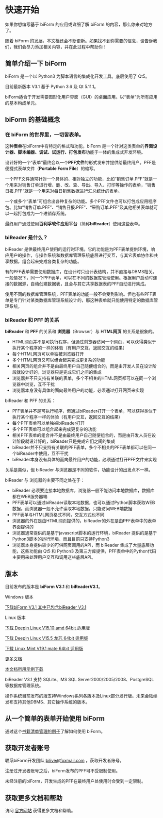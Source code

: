 ﻿# 快速开始

如果你想编写基于 biForm 的应用或详细了解 biForm 的内容，那么你来对地方了。

随着 biForm 的发展，本文档还会不断更新。如果找不到你需要的信息，请告诉我们，我们会尽力添加相关内容，并在此过程中帮助你！


## 简单介绍一下 biForm

biForm 是一个以 Python3 为脚本语言的集成化开发工具。底层使用了 Qt5。

目前最新版本 V3.1 基于 Python 3.6 及 Qt 5.11.1。

biForm适合于开发需要图形化用户界面（GUI）的桌面应用。以“表单”为所有应用的基本构成单元。

## biForm 的基础概念

### 在 biForm 的世界里，**一切皆表单**。

这种**表单**在biForm中有特定的格式和功能。biForm 是一个针对这类表单的**界面设计器、脚本编器、调试、试运行、打包发布**功能于一体的集成式开发环境。

设计好的一个“表单”最终会以一个**PFF文件**的形式发布并提供给最终用户。PFF是便捷式表单文件（**Portable Form File**）的缩写。

一个PFF文件通常针对一个具体的、相对独立的功能，比如“销售订单.PFF”就是一个用来对销售订单进行增、删、改、查、导出、导入、打印等操作的表单，“销售日报.PFF”就是一个用来对每日销售数据进行汇总统计的表单。

一个或多个“表单”可组合出各种复杂的功能。多个PFF文件也可以打包成应用程序包。比如“销售订单.PFF”、“销售日报.PFF”、“采购订单.PFF”及其他相关表单就可以一起打包成为一个进销存系统。

最终用户通过使用**百利孚软件应用平台**（简称**biReader**）使用这些表单。

### biReader 是什么？

biReader 是供最终用户使用的运行时环境。它的功能是为PFF表单提供环境，响应用户的操作，与操作系统和数据库管理系统底层进行交互，与其它表单协作和共享数据，组合起来完成各类复杂的功能。

有的PFF表单需要使用数据库，在设计时只设计表结构，并不直接与DBMS相关。一般情况下，同一个PFF表单，可以在不同的数据库管理使用。根据用户启动时连接的数据源，自动创建数据表，且会与其它共享数据表的PFF自动进行集成。

使用不同的数据库管理系统，PFF表单的功能一般不会受到影响。但也有些PFF表单是专门针对某类数据库管理系统设计的，那这种表单就只能使用特定的数据库管理系统。

### biReader 和 PFF 的关系

**biReader** 和 **PFF** 的关系和 **浏览器**（Browser）与 **HTML网页** 的关系是很象的。

- HTML网页并不是可执行程序，但通过浏览器访问一个网页，可以获得类似于执行某个程序的一样的体验（有用户交互，返回交互的结果）
- 每个HTML网页可以单独被浏览器打开
- 多个HTML网页又可以组合起来完成更复杂的功能
- 相关网页的组合并不是由最终用户自己随便组合的，而是由开发人员在设计阶段就设计好的，浏览器只是完成它们之间的集成
- 浏览器并不只支持有关联的表单，多个不相关的HTML网页都可以在同一个浏览器中浏览，互不干扰
- 浏览器本身没有具体的面向最终用户的功能，必须通过打开网页来实现

biReader 和 PFF 的关系：

- PFF表单并不是可执行程序，但通过biReader打开一个表单，可以获得类似于执行某个程序一样的体验（有用户交互，返回交互的结果）
- 每个PFF表单可以单独被biReader打开
- 多个PFF表单可以组合起来完成更复杂的功能
- 相关PFF表单的组合并不是由最终用户自己随便组合的，而是由开发人员在设计阶段就设计好的，biReader只是完成它们之间的集成
- biReader并不只支持有关联的PFF表单，多个不相关的PFF表单都可以在同一个biReader中使用，互不干扰
- biReader本身没有具体的面向最终用户的功能，必须通过打开PFF文件来实现

关系是类似，但 biReader 与浏览器是不同的软件，功能设计的出发点不一样。

biReader 与 浏览器的主要不同之处在于：
- biReader 必须要连接本地数据库，浏览器一般不能访问本地数据库，数据库都在WEB服务器端
- PFF表单可以通过biReader读取本地数据，也可以通过Python脚本获取WEB数据，而浏览器一般不允许读取本地数据，只能访问WEB端数据
- PFF表单与HTML网页格式不同，交互方式也不同
- 浏览器的外在是由HTML网页提供的，biReader的外在是由PFF表单中的表单界面提供的
- 浏览器通常提供的是基于javascript脚本的运行环境，biReader 提供的是基于Python3脚本的运行环境，而且目前只支持Python3
- 浏览器本身提供较少的可供网页调用的API，而 biReader 集成了大量底层功能，这些功能由 Qt5 和 Python3 及第三方库提供，PFF表单中的Python代码主要用来处理用户交互和调用这些底层API。

## 版本

目前发布的版本是 **biForm V3.1** 和 **biReaderV3.1**。

Windows 版本

[下载biForm V3.1 其中已包含biReader V3.1](https://www.bilive.com/site_media/media/setup/Setup_biform_V3.1.msi)

Linux 版本

[下载 Deepin Linux V15.10 amd 64bit 适用版](https://www.bilive.com/site_media/media/setup/biform_v3.1.001_amd64_20190819.zip)

[下载 Deepin Linux V15.5 龙芯 64bit 适用版](https://www.bilive.com/site_media/media/setup/biform_v3.1.001_loongson_20190819.zip)

[下载 Linux Mint V19.1 mate 64bit 适用版](https://www.bilive.com/site_media/media/setup/biform_v3.1.001_mint19_20190526.zip)

[更多文档](https://www.bilive.com/site_media/media/setup/bilive_doc.zip)

[本文档所用示例下载](https://www.bilive.com/site_media/media/setup/bilive_demo.zip)

biReader V3.1 支持 SQLite、MS SQL Server2000/2005/2008、PostgreSQL 等数据库管理系统。

操作系统目前发布的版支持Windows系列各版本及Linux部分发行版。未来会陆续发布支持其他DBMS、其它操作系统的版本。


## 从一个简单的表单开始使用 biForm

通过这个[书籍清单管理的例子](guides/first_form)了解如何使用 biForm。 


## 获取开发者账号

联系biForm开发团队 <bilive@foxmail.com> ，获取开发者账号。

注册过开发者账号之后，biForm发布的PFF可不受限制使用。

未经注册的biForm，开发生成的PFF在最终用户处使用时会受到一定限制。

## 获取更多文档和帮助

访问 [官方网站](https://www.bilive.com) 获得更多文档和帮助。


